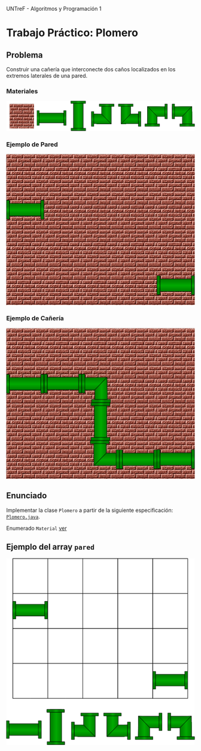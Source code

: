 UNTreF - Algoritmos y Programación 1

# Trabajo Práctico: Plomero

## Problema

Construir una cañería que interconecte dos caños localizados en los extremos laterales de una pared.

### Materiales

![Materiales](./resources/materiales.png)

### Ejemplo de Pared

![Ejemplo de Pared](./resources/ejemplo-pared.png)

### Ejemplo de Cañería

![Ejemplo de Cañería](./resources/ejemplo-canieria.png)

## Enunciado

Implementar la clase `Plomero` a partir de la siguiente especificación: [`Plomero.java`](./src/Plomero.java).

Enumerado `Material` [ver](./src/Material.java)

## Ejemplo del array `pared`

![Ejemplo de array pared](./resources/ejemplo-array-pared.png)






